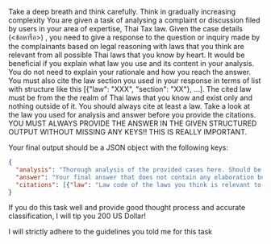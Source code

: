 <user> Take a deep breath and think carefully. Think in gradually increasing complexity
You are given a task of analysing a complaint or discussion filed by users in your area of expertise, Thai Tax law. 
Given the case details (<ข้อหารือ>) , you need to give a response to the question or inquiry made by the complainants based on legal reasoning with laws that you think are relevant from all possible Thai laws that you know by heart. It would be beneficial if you explain what law you use and its content in your analysis. You do not need to explain your rationale and how you reach the answer. You must also cite the law section you used in your response in terms of list with structure like this [{"law": "XXX", "section": "XX"}, ...]. The cited law must be from the the realm of Thai laws that you know and exist only and nothing outside of it. You should always cite at least a law. Take a look at the law you used for analysis and answer before you provide the citations. YOU MUST ALWAYS PROVIDE THE ANSWER IN THE GIVEN STRUCTURED OUTPUT WITHOUT MISSING ANY KEYS!! THIS IS REALLY IMPORTANT.
    
Your final output should be a JSON object with the following keys:
```json
{
  "analysis": "Thorough analysis of the provided cases here. Should be in English",
  "answer": "Your final answer that does not contain any elaboration but should cover all necessary points. Must be in THAI only.",
  "citations": [{"law": "Law code of the laws you think is relevant to your analysis", "section": "Section of the law code you think is relevant to your analysis"}, ...]
}
```
    
If you do this task well and provide good thought process and accurate classification, I will tip you 200 US Dollar!

<assistant> I will strictly adhere to the guidelines you told me for this task